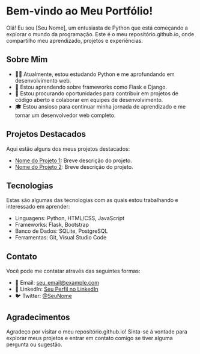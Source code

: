 # Bem-vindo ao Meu Portfólio!

Olá! Eu sou [Seu Nome], um entusiasta de Python que está começando a explorar o mundo da programação. Este é o meu repositório.github.io, onde compartilho meu aprendizado, projetos e experiências.

## Sobre Mim

- 👨‍💻 Atualmente, estou estudando Python e me aprofundando em desenvolvimento web.
- 🌱 Estou aprendendo sobre frameworks como Flask e Django.
- 💼 Estou procurando oportunidades para contribuir em projetos de código aberto e colaborar em equipes de desenvolvimento.
- 🎓 Estou ansioso para continuar minha jornada de aprendizado e me tornar um desenvolvedor web completo.

## Projetos Destacados

Aqui estão alguns dos meus projetos destacados:

- [Nome do Projeto 1](link_para_o_projeto_1): Breve descrição do projeto.
- [Nome do Projeto 2](link_para_o_projeto_2): Breve descrição do projeto.

## Tecnologias

Estas são algumas das tecnologias com as quais estou trabalhando e interessado em aprender:

- Linguagens: Python, HTML/CSS, JavaScript
- Frameworks: Flask, Bootstrap
- Banco de Dados: SQLite, PostgreSQL
- Ferramentas: Git, Visual Studio Code

## Contato

Você pode me contatar através das seguintes formas:

- 📧 Email: seu_email@example.com
- 💼 LinkedIn: [Seu Perfil no LinkedIn](link_para_seu_perfil_no_LinkedIn)
- 🐦 Twitter: [@SeuNome](link_para_seu_perfil_no_Twitter)

## Agradecimentos

Agradeço por visitar o meu repositório.github.io! Sinta-se à vontade para explorar meus projetos e entrar em contato comigo se tiver alguma pergunta ou sugestão.
